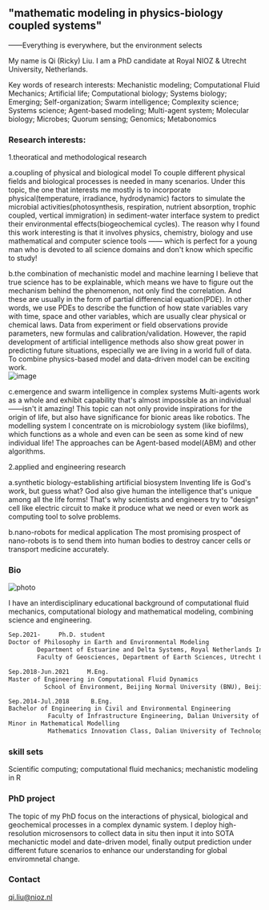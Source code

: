 ## "mathematic modeling in physics-biology coupled systems"
——Everything is everywhere, but the environment selects

My name is Qi (Ricky) Liu. I am a PhD candidate at Royal NIOZ & Utrecht University, Netherlands. 

Key words of research interests: Mechanistic modeling; Computational Fluid Mechanics; Artificial life; Computational biology; Systems biology; Emerging; Self-organization; Swarm intelligence; Complexity science; Systems science; Agent-based modeling; Multi-agent system; Molecular biology; Microbes; Quorum sensing; Genomics; Metabonomics

### Research interests: 
1.theoratical and methodological research

a.coupling of physical and biological model
To couple different physical fields and biological processes is needed in many scenarios. Under this topic, the one that interests me mostly is to incorporate physical(temperature, irradiance, hydrodynamic) factors to simulate the microbial activities(photosynthesis, respiration, nutrient absorption, trophic coupled, vertical immigration) in sediment-water interface system to predict their environmental effects(biogeochemical cycles). The reason why I found this work interesting is that it involves physics, chemistry, biology and use mathematical and computer science tools —— which is perfect for a young man who is devoted to all science domains and don't know which specific to study!

b.the combination of mechanistic model and machine learning
I believe that true science has to be explainable, which means we have to figure out the mechanism behind the phenomenon, not only find the correlation. And these are usually in the form of partial differencial equation(PDE). In other words, we use PDEs to describe the function of how state variables vary with time, space and other variables, which are usually clear physical or chemical laws. Data from experiment or field observations provide parameters, new formulas and calibration/validation. However, the rapid development of artificial intelligence methods also show great power in predicting future situations, especially we are living in a world full of data. To combine physics-based model and data-driven model can be exciting work.    
![image](https://user-images.githubusercontent.com/68505835/178513224-21bff22d-c357-489d-804d-25a7978a2f12.png)

c.emergence and swarm intelligence in complex systems
Multi-agents work as a whole and exhibit capability that's almost impossible as an individual——isn't it amazing! This topic can not only provide inspirations for the origin of life, but also have significance for bionic areas like robotics. The modelling system I concentrate on is microbiology system (like biofilms), which functions as a whole and even can be seen as some kind of new individual life! The approaches can be Agent-based model(ABM) and other algorithms. 

2.applied and engineering research

a.synthetic biology-establishing artificial biosystem
Inventing life is God's work, but guess what? God also give human the intelligence that's unique among all the life forms! That's why scientists and engineers try to "design" cell like electric circuit to make it produce what we need or even work as computing tool to solve problems.

b.nano-robots for medical application
The most promising prospect of nano-robots is to send them into human bodies to destroy cancer cells or transport medicine accurately.

### Bio
![photo](https://user-images.githubusercontent.com/68505835/154570809-187fc605-5ec2-4623-bc3e-1724b45f09af.jpg)

I have an interdisciplinary educational background of computational fluid mechanics, computational biology and mathematical modeling, combining science and engineering. 

```markdown
Sep.2021-     Ph.D. student  
Doctor of Philosophy in Earth and Environmental Modeling
        Department of Estuarine and Delta Systems, Royal Netherlands Institute for Sea Research, Netherlands
        Faculty of Geosciences, Department of Earth Sciences, Utrecht University, Utrecht, Netherlands

Sep.2018-Jun.2021     M.Eng.  
Master of Engineering in Computational Fluid Dynamics
          School of Environment, Beijing Normal University (BNU), Beijing, China 

Sep.2014-Jul.2018      B.Eng.  
Bachelor of Engineering in Civil and Environmental Engineering
           Faculty of Infrastructure Engineering, Dalian University of Technology (DUT), Dalian, China 
Minor in Mathematical Modelling
           Mathematics Innovation Class, Dalian University of Technology (DUT), Dalian, China
```
### skill sets
Scientific computing; computational fluid mechanics; mechanistic modeling in R

### PhD project

The topic of my PhD focus on the interactions of physical, biological and geochemical processes in a complex dynamic system. I deploy high-resolution microsensors to collect data in situ then input it into SOTA mechanictic model and date-driven model, finally output prediction under different future scenarios to enhance our understanding for global enviromnetal change.

### Contact

qi.liu@nioz.nl
